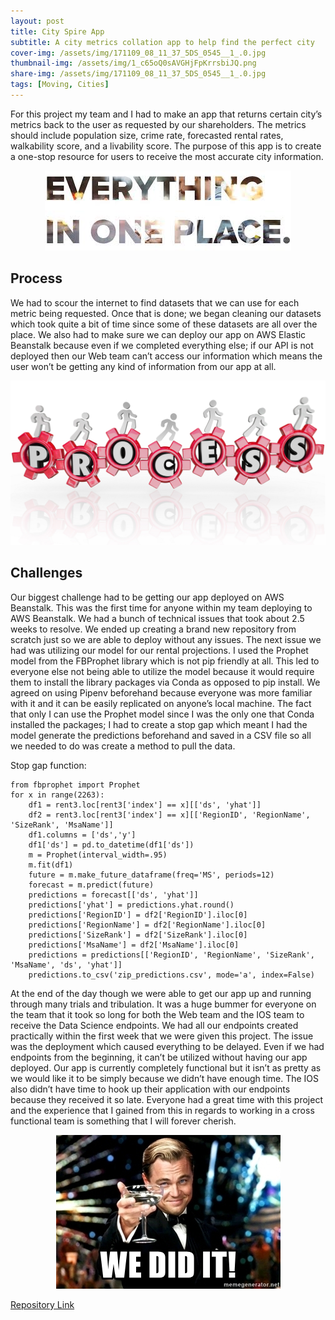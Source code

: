 ```yaml
---
layout: post
title: City Spire App
subtitle: A city metrics collation app to help find the perfect city
cover-img: /assets/img/171109_08_11_37_5DS_0545__1_.0.jpg
thumbnail-img: /assets/img/1_c65oQ0sAVGHjFpKrrsbiJQ.png
share-img: /assets/img/171109_08_11_37_5DS_0545__1_.0.jpg
tags: [Moving, Cities]
---
```


For this project my team and I had to make an app that returns certain city’s metrics back to the user as requested by our shareholders. The metrics should include population size, crime rate, forecasted rental rates, walkability score, and a livability score. The purpose of this app is to create a one-stop resource for users to receive the most accurate city information.

<p align="center">
  <img src="https://raw.githubusercontent.com/TobyChen320/TobyChen320.github.io/master/assets/img/download.jpg">
</p>  

<h2>Process</h2>

We had to scour the internet to find datasets that we can use for each metric being requested. Once that is done; we began cleaning our datasets which took quite a bit of time since some of these datasets are all over the place. We also had to make sure we can deploy our app on AWS Elastic Beanstalk because even if we completed everything else; if our API is not deployed then our Web team can’t access our information which means the user won’t be getting any kind of information from our app at all. 

<p align="center">
  <img src="https://raw.githubusercontent.com/TobyChen320/TobyChen320.github.io/master/assets/img/Process-1200x627.png">
</p>

<h2>Challenges</h2>

Our biggest challenge had to be getting our app deployed on AWS Beanstalk. This was the first time for anyone within my team deploying to AWS Beanstalk. We had a bunch of technical issues that took about 2.5 weeks to resolve. We ended up creating a brand new repository from scratch just so we are able to deploy without any issues. The next issue we had was utilizing our model for our rental projections. I used the Prophet model from the FBProphet library which is not pip friendly at all. This led to everyone else not being able to utilize the model because it would require them to install the library packages via Conda as opposed to pip install. We agreed on using Pipenv beforehand because everyone was more familiar with it and it can be easily replicated on anyone’s local machine. The fact that only I can use the Prophet model since I was the only one that Conda installed the packages; I had to create a stop gap which meant I had the model generate the predictions beforehand and saved in a CSV file so all we needed to do was create a method to pull the data.

Stop gap function:
```
from fbprophet import Prophet
for x in range(2263):
    df1 = rent3.loc[rent3['index'] == x][['ds', 'yhat']]
    df2 = rent3.loc[rent3['index'] == x][['RegionID', 'RegionName', 'SizeRank', 'MsaName']]
    df1.columns = ['ds','y']
    df1['ds'] = pd.to_datetime(df1['ds'])
    m = Prophet(interval_width=.95)
    m.fit(df1)
    future = m.make_future_dataframe(freq='MS', periods=12)
    forecast = m.predict(future)
    predictions = forecast[['ds', 'yhat']]
    predictions['yhat'] = predictions.yhat.round()
    predictions['RegionID'] = df2['RegionID'].iloc[0]
    predictions['RegionName'] = df2['RegionName'].iloc[0]
    predictions['SizeRank'] = df2['SizeRank'].iloc[0]
    predictions['MsaName'] = df2['MsaName'].iloc[0]
    predictions = predictions[['RegionID', 'RegionName', 'SizeRank', 'MsaName', 'ds', 'yhat']]
    predictions.to_csv('zip_predictions.csv', mode='a', index=False)
```

At the end of the day though we were able to get our app up and running through many trials and tribulation. It was a huge bummer for everyone on the team that it took so long for both the Web team and the IOS team to receive the Data Science endpoints. We had all our endpoints created practically within the first week that we were given this project. The issue was the deployment which caused everything to be delayed. Even if we had endpoints from the beginning, it can’t be utilized without having our app deployed. Our app is currently completely functional but it isn’t as pretty as we would like it to be simply because we didn’t have enough time. The IOS also didn’t have time to hook up their application with our endpoints because they received it so late. Everyone had a great time with this project and the experience that I gained from this in regards to working in a cross functional team is something that I will forever cherish.

 <p align="center">
  <img src="https://raw.githubusercontent.com/TobyChen320/TobyChen320.github.io/master/assets/img/we-did-it.jpg">
</p>

[Repository Link](https://github.com/TobyChen320/cityspire-b-ds)
